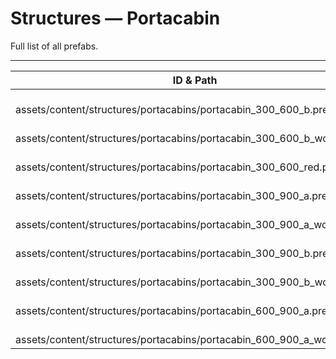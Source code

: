 # Structures — Portacabin
Full list of all <Badge type="warning" text="9"/> prefabs.

---
| ID & Path |
| --- |
| <a href="#2601424560"><Badge id="2601424560" type="tip" text="#"/></a> <Badge type="tip" text="2601424560"/> <br> assets/content/structures/portacabins/portacabin_300_600_b.prefab |
| <a href="#92269587"><Badge id="92269587" type="tip" text="#"/></a> <Badge type="tip" text="92269587"/> <br> assets/content/structures/portacabins/portacabin_300_600_b_wood.prefab |
| <a href="#1090461989"><Badge id="1090461989" type="tip" text="#"/></a> <Badge type="tip" text="1090461989"/> <br> assets/content/structures/portacabins/portacabin_300_600_red.prefab |
| <a href="#67375550"><Badge id="67375550" type="tip" text="#"/></a> <Badge type="tip" text="67375550"/> <br> assets/content/structures/portacabins/portacabin_300_900_a.prefab |
| <a href="#1996705036"><Badge id="1996705036" type="tip" text="#"/></a> <Badge type="tip" text="1996705036"/> <br> assets/content/structures/portacabins/portacabin_300_900_a_wood.prefab |
| <a href="#332622047"><Badge id="332622047" type="tip" text="#"/></a> <Badge type="tip" text="332622047"/> <br> assets/content/structures/portacabins/portacabin_300_900_b.prefab |
| <a href="#3843227104"><Badge id="3843227104" type="tip" text="#"/></a> <Badge type="tip" text="3843227104"/> <br> assets/content/structures/portacabins/portacabin_300_900_b_wood.prefab |
| <a href="#506788286"><Badge id="506788286" type="tip" text="#"/></a> <Badge type="tip" text="506788286"/> <br> assets/content/structures/portacabins/portacabin_600_900_a.prefab |
| <a href="#940944840"><Badge id="940944840" type="tip" text="#"/></a> <Badge type="tip" text="940944840"/> <br> assets/content/structures/portacabins/portacabin_600_900_a_wood.prefab |
